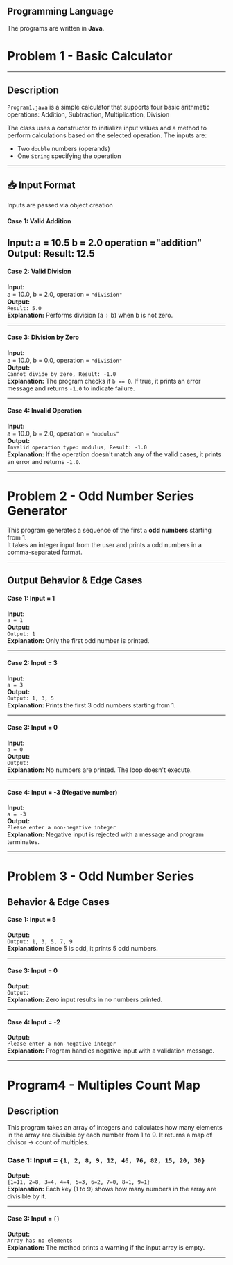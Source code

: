 ##  Programming Language

The programs are written in **Java**.

# Problem 1 - Basic Calculator

---

## Description

`Program1.java` is a simple calculator that supports four basic arithmetic operations: Addition, Subtraction, Multiplication, Division

The class uses a constructor to initialize input values and a method to perform calculations based on the selected operation. The inputs are:
- Two `double` numbers (operands)
- One `String` specifying the operation

---

## 📥 Input Format

Inputs are passed via object creation


####  Case 1: Valid Addition
**Input:**
a = 10.5 b = 2.0 operation ="addition"
**Output:**
Result: 12.5
---

#### Case 2: Valid Division  
**Input:**  
a = 10.0, b = 2.0, operation = `"division"`  
**Output:**  
`Result: 5.0`  
**Explanation:** Performs division (a ÷ b) when b is not zero.

---

####  Case 3: Division by Zero  
**Input:**  
a = 10.0, b = 0.0, operation = `"division"`  
**Output:**  
`Cannot divide by zero, Result: -1.0`  
**Explanation:** The program checks if `b == 0`. If true, it prints an error message and returns `-1.0` to indicate failure.

---

#### Case 4: Invalid Operation  
**Input:**  
a = 10.0, b = 2.0, operation = `"modulus"`  
**Output:**  
`Invalid operation type: modulus, Result: -1.0`  
**Explanation:** If the operation doesn't match any of the valid cases, it prints an error and returns `-1.0`.

-------------------------------------------

# Problem 2 - Odd Number Series Generator

This program generates a sequence of the first `a` **odd numbers** starting from 1.  
It takes an integer input from the user and prints `a` odd numbers in a comma-separated format.

---

## Output Behavior & Edge Cases

#### Case 1: Input = 1  
**Input:**  
`a = 1`  
**Output:**  
`Output: 1`  
**Explanation:** Only the first odd number is printed.

---

#### Case 2: Input = 3  
**Input:**  
`a = 3`  
**Output:**  
`Output: 1, 3, 5`  
**Explanation:** Prints the first 3 odd numbers starting from 1.

---

#### Case 3: Input = 0  
**Input:**  
`a = 0`  
**Output:**  
`Output:`  
**Explanation:** No numbers are printed. The loop doesn't execute.

---

#### Case 4: Input = -3 (Negative number)  
**Input:**  
`a = -3`  
**Output:**  
`Please enter a non-negative integer`  
**Explanation:** Negative input is rejected with a message and program terminates.

--------------------------------------------------------------------------------

# Problem 3 - Odd Number Series

## Behavior & Edge Cases

#### Case 1: Input = 5  
**Output:**  
`Output: 1, 3, 5, 7, 9`  
**Explanation:** Since 5 is odd, it prints 5 odd numbers.

---

#### Case 3: Input = 0  
**Output:**  
`Output:`  
**Explanation:** Zero input results in no numbers printed.

---

#### Case 4: Input = -2  
**Output:**  
`Please enter a non-negative integer`  
**Explanation:** Program handles negative input with a validation message.

-----------------------------------------------------------------------------
# Program4 - Multiples Count Map

## Description

This program takes an array of integers and calculates how many elements in the array are divisible by each number from 1 to 9. It returns a map of divisor → count of multiples.

### Case 1: Input = `{1, 2, 8, 9, 12, 46, 76, 82, 15, 20, 30}`  
**Output:**  
`{1=11, 2=8, 3=4, 4=4, 5=3, 6=2, 7=0, 8=1, 9=1}`  
**Explanation:** Each key (1 to 9) shows how many numbers in the array are divisible by it.

---

#### Case 3: Input = `{}`  
**Output:**  
`Array has no elements`  
**Explanation:** The method prints a warning if the input array is empty.

---

